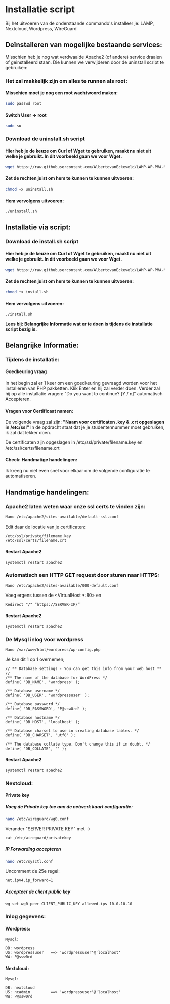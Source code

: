 # Installatie script

Bij het uitvoeren van de onderstaande commando's installeer je: LAMP, Nextcloud, Wordpress, WireGuard 

## Deïnstalleren van mogelijke bestaande services:

Misschien heb je nog wat verdwaalde Apache2 (of andere) service draaien of geinstalleerd staan. Die kunnen we verwijderen door de uninstall script te gebruiken: 

### Het zal makkelijk zijn om alles te runnen als root:
#### Misschien moet je nog een root wachtwoord maken:

```bash
sudo passwd root
```

#### Switch User -> root

```bash
sudo su 
```

### Download de uninstall.sh script
#### Hier heb je de keuze om Curl of Wget te gebruiken, maakt nu niet uit welke je gebruikt. In dit voorbeeld gaan we voor Wget.

```bash
wget https://raw.githubusercontent.com/AlbertovanEckeveld/LAMP-WP-PMA-NC-WG-Installscript/main/uninstall.sh
```

#### Zet de rechten juist om hem te kunnen te kunnen uitvoeren:

```bash
chmod +x uninstall.sh
```

#### Hem vervolgens uitvoeren:

```bash
./uninstall.sh
```

## Installatie via script:

### Download de install.sh script
#### Hier heb je de keuze om Curl of Wget te gebruiken, maakt nu niet uit welke je gebruikt. In dit voorbeeld gaan we voor Wget.

```bash
wget https://raw.githubusercontent.com/AlbertovanEckeveld/LAMP-WP-PMA-NC-WG-Installscript/main/install.sh
```

#### Zet de rechten juist om hem te kunnen te kunnen uitvoeren:

```bash
chmod +x install.sh
```

#### Hem vervolgens uitvoeren:

```bash
./install.sh
```

**Lees bij: Belangrijke Informatie wat er te doen is tijdens de installatie script bezig is.**

## Belangrijke Informatie:

### Tijdens de installatie:

#### Goedkeuring vraag
In het begin zal er 1 keer om een goedkeuring gevraagd worden voor het installeren van PHP pakketten. Klik Enter en hij zal verder doen. Verder zal hij op alle installatie vragen: "Do you want to continue? [Y / n]" automatisch Accepteren.

#### Vragen voor Certificaat namen:

De volgende vraag zal zijn: **"Naam voor certificaten .key & .crt opgeslagen in /etc/ssl"** In de opdracht staat dat je je studentennummer moet gebruiken, ik zal dat lekker doen. 

De certificaten zijn opgeslagen in /etc/ssl/private/filename.key en /etc/ssl/certs/filename.crt

#### Check: Handmatige handelingen:

Ik kreeg nu niet even snel voor elkaar om de volgende configuratie te automatiseren.

## Handmatige handelingen:
### Apache2 laten weten waar onze ssl certs te vinden zijn:
```bash
Nano /etc/apache2/sites-available/default-ssl.conf
```
Edit daar de locatie van je certificaten:
```
/etc/ssl/private/filename.key
/etc/ssl/certs/filename.crt
```

#### Restart Apache2
```
systemctl restart apache2
```

### Automatisch een HTTP GET request door sturen naar HTTPS:

```bash
Nano /etc/apache2/sites-available/000-default.conf
```
Voeg ergens tussen de <VirtualHost *:80> en </VirtualHost>
```
Redirect "/" “https://SERVER-IP/”
```

#### Restart Apache2
```
systemctl restart apache2
```

### De Mysql inlog voor wordpress

```bash
Nano /var/www/html/wordpress/wp-config.php
```
Je kan dit 1 op 1 overnemen;
```
// ** Database settings - You can get this info from your web host ** //
/** The name of the database for WordPress */
define( 'DB_NAME', 'wordpress' );

/** Database username */
define( 'DB_USER', 'wordpressuser' );

/** Database password */
define( 'DB_PASSWORD', 'P@ssw0rd' );

/** Database hostname */
define( 'DB_HOST', 'localhost' );

/** Database charset to use in creating database tables. */
define( 'DB_CHARSET', 'utf8' );

/** The database collate type. Don't change this if in doubt. */
define( 'DB_COLLATE', '' );

```
#### Restart Apache2
```
systemctl restart apache2
```

### Nextcloud:

#### Private key

##### Voeg de Private key toe aan de netwerk kaart configuratie:
```bash
nano /etc/wireguard/wg0.conf
```
Verander "SERVER PRIVATE KEY" met ->
```
cat /etc/wireguard/privatekey
```

##### IP Forwarding accepteren

```bash
nano /etc/sysctl.conf
```
Uncomment de 25e regel:
```
net.ipv4.ip_forward=1
```

##### Accepteer de client public key

```
wg set wg0 peer CLIENT_PUBLIC_KEY allowed-ips 10.0.10.10
```

### Inlog gegevens:

#### Wordpress:
```
Mysql:

DB: wordpress
US: wordpressuser   ==> 'wordpressuser'@'localhost'
WW: P@ssw0rd
```

#### Nextcloud:
```
Mysql:

DB: nextcloud
US: ncadmin         ==> 'wordpressuser'@'localhost'
WW: P@ssw0rd
```